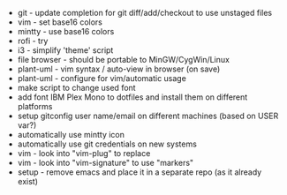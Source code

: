 * git - update completion for git diff/add/checkout to use unstaged files
* vim - set base16 colors
* mintty - use base16 colors
* rofi - try
* i3 - simplify 'theme' script
* file browser - should be portable to MinGW/CygWin/Linux
* plant-uml - vim syntax / auto-view in browser (on save)
* plant-uml - configure for vim/automatic usage
* make script to change used font
* add font IBM Plex Mono to dotfiles and install them on different platforms
* setup gitconfig user name/email on different machines (based on USER var?)
* automatically use mintty icon
* automatically use git credentials on new systems
* vim - look into "vim-plug" to replace
* vim - look into "vim-signature" to use "markers"
* setup - remove emacs and place it in a separate repo (as it already exist)
